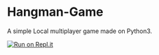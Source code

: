 # Hangman-Game

A simple Local multiplayer game made on Python3.

[![Run on Repl.it](https://repl.it/badge/github/Vaibhavnath-Jha/Hangman-Game)](https://repl.it/github/Vaibhavnath-Jha/Hangman-Game)
